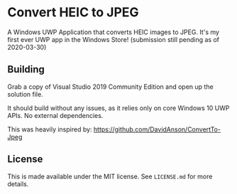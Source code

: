 Convert HEIC to JPEG
====================

A Windows UWP Application that converts HEIC images to JPEG. It's my first ever UWP app in the Windows Store!
(submission still pending as of 2020-03-30)

Building
--------

Grab a copy of Visual Studio 2019 Community Edition and open up the solution file.

It should build without any issues, as it relies only on core Windows 10 UWP APIs. No external dependencies.

This was heavily inspired by: https://github.com/DavidAnson/ConvertTo-Jpeg

License
-------

This is made available under the MIT license. See `LICENSE.md` for more details.